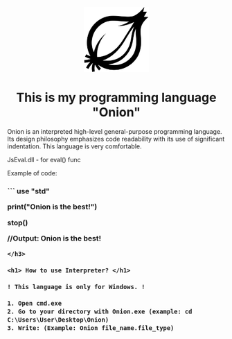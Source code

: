 
<div align="center">
<p>
    <img src="Onion.png" width="150" alt="Onion">
</p>

<h1>This is my programming language "Onion"</h1>
</div>

Onion is an interpreted high-level general-purpose programming language. Its design philosophy emphasizes code readability with its use of significant indentation. This language is very comfortable.

JsEval.dll - for eval() func

Example of code:

<h3>
  ```
  use "std"
  
  print("Onion is the best!")
  
  stop()
  
  //Output: Onion is the best!
  ```
</h3>
  
  <h1> How to use Interpreter? </h1>
  
! This language is only for Windows. !

1. Open cmd.exe
2. Go to your directory with Onion.exe (example: cd C:\Users\User\Desktop\Onion)
3. Write: (Example: Onion file_name.file_type)
